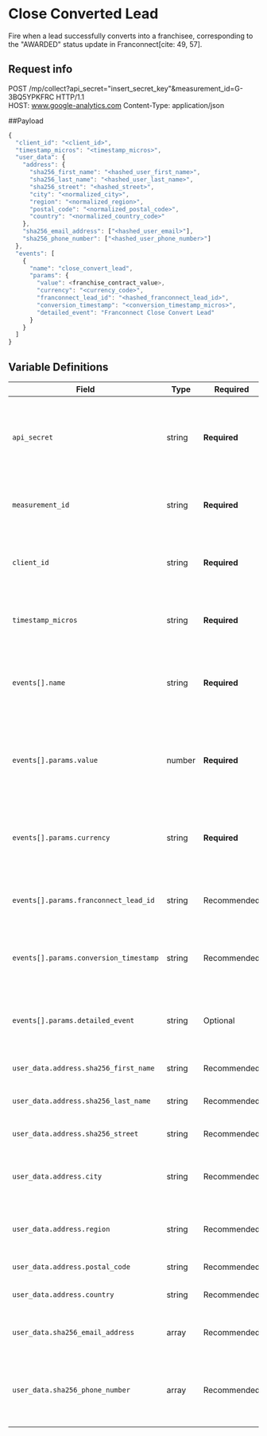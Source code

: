 # Close Converted Lead

Fire when a lead successfully converts into a franchisee, corresponding to the "AWARDED" status update in Franconnect[cite: 49, 57].


## Request info
POST /mp/collect?api_secret="insert_secret_key"&measurement_id=G-3BQ5YPKFRC HTTP/1.1   
HOST: www.google-analytics.com
Content-Type: application/json

##Payload

```js
{
  "client_id": "<client_id>",
  "timestamp_micros": "<timestamp_micros>",
  "user_data": {
    "address": {
      "sha256_first_name": "<hashed_user_first_name>",
      "sha256_last_name": "<hashed_user_last_name>",
      "sha256_street": "<hashed_street>",
      "city": "<normalized_city>",
      "region": "<normalized_region>",
      "postal_code": "<normalized_postal_code>",
      "country": "<normalized_country_code>"
    },
    "sha256_email_address": ["<hashed_user_email>"],
    "sha256_phone_number": ["<hashed_user_phone_number>"]
  },
  "events": [
    {
      "name": "close_convert_lead",
      "params": {
        "value": <franchise_contract_value>,
        "currency": "<currency_code>",
        "franconnect_lead_id": "<hashed_franconnect_lead_id>",
        "conversion_timestamp": "<conversion_timestamp_micros>",
        "detailed_event": "Franconnect Close Convert Lead"
      }
    }
  ]
}
```

## Variable Definitions

| Field                                     | Type   | Required      | Description                                                                                                                           | Example                           |
| ----------------------------------------- | ------ | ------------- | ------------------------------------------------------------------------------------------------------------------------------------- | --------------------------------- |
| `api_secret`                              | string | **Required** | The API secret for the GA4 property. Found in GA4 Admin: Data Streams > Measurement Protocol API secrets.                               | `fKhnzB9URSqghrauTtjGMw`           |
| `measurement_id`                          | string | **Required** | The identifier for the GA4 data stream. Found in GA4 Admin: Data Streams.                                                              | `G-3BQ5YPKFRC`                    |
| `client_id`                               | string | **Required** | Unique identifier for a user/client instance. Essential for linking offline events to online user activity.                           | `1704286278.1678886400`           |
| `timestamp_micros`                        | string | **Required** | Timestamp of the event in Unix epoch microseconds. GA4 accepts events up to 72 hours old.                                             | `1679232000000000`                |
| `events[].name`                           | string | **Required** | The custom name for your conversion event. Max 40 chars, alphanumeric & underscores, must start with a letter.                        | `close_convert_lead`              |
| `events[].params.value`                   | number | **Required** | **Standard Parameter.** The monetary value of the contract. Using `value` allows GA4 to automatically process it as revenue.          | `49500.00`                        |
| `events[].params.currency`                | string | **Required** | **Standard Parameter.** The 3-letter ISO 4217 currency code for the `value`. Required when `value` is present.                        | `USD`                             |
| `events[].params.franconnect_lead_id`     | string | Recommended   | (Custom) Hashed unique identifier for the lead in Franconnect. Useful for analysis.                                                   | `<hashed_franconnect_lead_id>`    |
| `events[].params.conversion_timestamp`    | string | Recommended   | (Custom) Timestamp in Unix epoch microseconds when the lead was converted/awarded.                                                    | `1679232000000`                   |
| `events[].params.detailed_event`          | string | Optional      | (Custom) A descriptive name for easily identifying the event source in GA4.                                                           | `Franconnect Close Convert Lead`  |
| `user_data.address.sha256_first_name`     | string | Recommended   | SHA-256 Hashed first name of the user.                                                                                                | `<hashed_value>`                  |
| `user_data.address.sha256_last_name`      | string | Recommended   | SHA-256 Hashed last name of the user.                                                                                                 | `<hashed_value>`                  |
| `user_data.address.sha256_street`         | string | Recommended   | SHA-256 Hashed street address of the user.                                                                                            | `<hashed_value>`                  |
| `user_data.address.city`                  | string | Recommended   | **Unhashed** city of the user, normalized (e.g., lowercase, no punctuation).                                                          | `new york`                        |
| `user_data.address.region`                | string | Recommended   | **Unhashed** state/region of the user, normalized (e.g., 'ny' for New York).                                                          | `ny`                              |
| `user_data.address.postal_code`           | string | Recommended   | **Unhashed** postal code of the user.                                                                                                 | `10011`                           |
| `user_data.address.country`               | string | Recommended   | **Unhashed** two-letter ISO country code of the user.                                                                                 | `us`                              |
| `user_data.sha256_email_address`          | array  | Recommended   | Array containing the SHA-256 Hashed email address of the user.                                                                        | `["<hashed_email>"]`              |
| `user_data.sha256_phone_number`           | array  | Recommended   | Array containing the SHA-256 Hashed phone number of the user (normalized to E.164 format before hashing).                             | `["<hashed_phone_number>"]`       |







